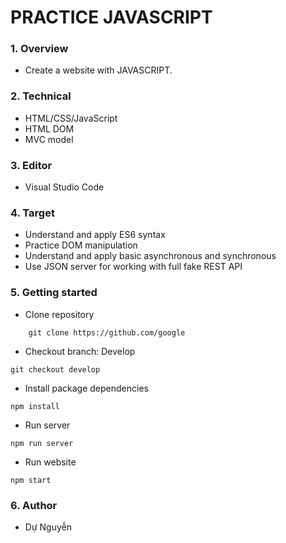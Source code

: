 # PRACTICE JAVASCRIPT

### 1. Overview

- Create a website with JAVASCRIPT.
### 2. Technical

- HTML/CSS/JavaScript
- HTML DOM
- MVC model
### 3. Editor

- Visual Studio Code
### 4. Target

- Understand and apply ES6 syntax
- Practice DOM manipulation
- Understand and apply basic asynchronous and synchronous
- Use JSON server for working with full fake REST API
### 5. Getting started

- Clone repository

```
    git clone https://github.com/google
```

- Checkout branch: Develop

```
git checkout develop
```

- Install package dependencies

```
npm install
```

- Run server

```
npm run server
```

- Run website

```
npm start
```

### 6. Author

- Dự Nguyễn

